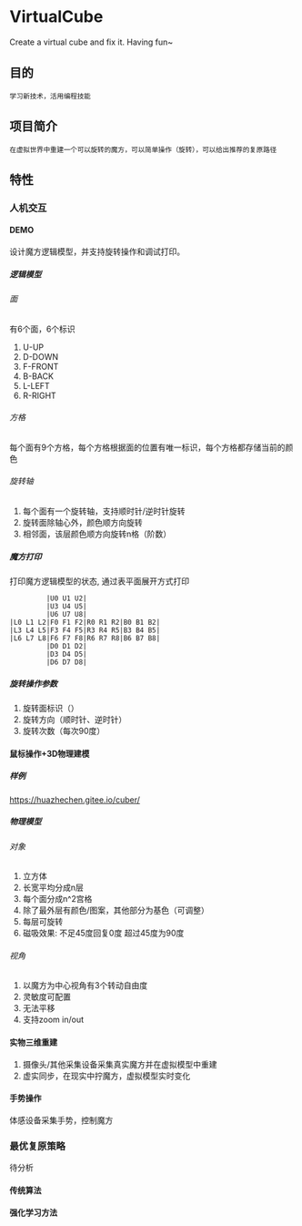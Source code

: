 # VirtualCube
Create a virtual cube and fix it.  Having fun~
## 目的
	学习新技术，活用编程技能

## 项目简介
	在虚拟世界中重建一个可以旋转的魔方，可以简单操作（旋转），可以给出推荐的复原路径

## 特性
### 人机交互
#### DEMO
设计魔方逻辑模型，并支持旋转操作和调试打印。
##### 逻辑模型
###### 面
有6个面，6个标识
1. U-UP
2. D-DOWN
3. F-FRONT
4. B-BACK
5. L-LEFT
6. R-RIGHT
###### 方格
每个面有9个方格，每个方格根据面的位置有唯一标识，每个方格都存储当前的颜色
###### 旋转轴
1. 每个面有一个旋转轴，支持顺时针/逆时针旋转
2. 旋转面除轴心外，颜色顺方向旋转
3. 相邻面，该层颜色顺方向旋转n格（阶数）
##### 魔方打印
打印魔方逻辑模型的状态, 通过表平面展开方式打印
```
         |U0 U1 U2|
         |U3 U4 U5|
         |U6 U7 U8|
|L0 L1 L2|F0 F1 F2|R0 R1 R2|B0 B1 B2|
|L3 L4 L5|F3 F4 F5|R3 R4 R5|B3 B4 B5|
|L6 L7 L8|F6 F7 F8|R6 R7 R8|B6 B7 B8|
         |D0 D1 D2|
         |D3 D4 D5|
         |D6 D7 D8|
```
##### 旋转操作参数
1. 旋转面标识（）
2. 旋转方向（顺时针、逆时针）
3. 旋转次数（每次90度）

#### 鼠标操作+3D物理建模
##### 样例
https://huazhechen.gitee.io/cuber/
##### 物理模型
###### 对象
1. 立方体
2. 长宽平均分成n层
3. 每个面分成n^2宫格
4. 除了最外层有颜色/图案，其他部分为基色（可调整）
5. 每层可旋转
6. 磁吸效果:
不足45度回复0度
超过45度为90度
###### 视角
1. 以魔方为中心视角有3个转动自由度
2. 灵敏度可配置
3. 无法平移
4. 支持zoom in/out
#### 实物三维重建
1. 摄像头/其他采集设备采集真实魔方并在虚拟模型中重建
2. 虚实同步，在现实中拧魔方，虚拟模型实时变化
#### 手势操作
体感设备采集手势，控制魔方
### 最优复原策略
待分析
#### 传统算法
#### 强化学习方法
